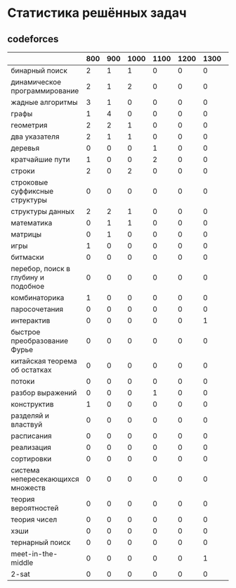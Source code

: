# Статистика решённых задач
## codeforces
|                                     | 800 | 900 | 1000 | 1100 | 1200 | 1300 | 1400 | 1500 | 1600 | 1700 | 1800 |
|-------------------------------------|-----|-----|------|------|------|------|------|------|------|------|------|
| бинарный поиск                      | 2   | 1   | 1    | 0    | 0    | 0    | 0    | 0    | 0    | 0    | 0    |
| динамическое программирование       | 2   | 1   | 2    | 0    | 0    | 0    | 0    | 0    | 0    | 0    | 0    |
| жадные алгоритмы                    | 3   | 1   | 0    | 0    | 0    | 0    | 0    | 0    | 0    | 0    | 0    |
| графы                               | 1   | 4   | 0    | 0    | 0    | 0    | 0    | 0    | 0    | 0    | 0    |
| геометрия                           | 2   | 2   | 1    | 0    | 0    | 0    | 0    | 0    | 0    | 0    | 0    |
| два указателя                       | 2   | 1   | 1    | 0    | 0    | 0    | 0    | 0    | 0    | 0    | 0    |
| деревья                             | 0   | 0   | 0    | 1    | 0    | 0    | 0    | 0    | 0    | 0    | 0    |
| кратчайшие пути                     | 1   | 0   | 0    | 2    | 0    | 0    | 0    | 0    | 0    | 0    | 0    |
| строки                              | 2   | 0   | 2    | 0    | 0    | 0    | 0    | 0    | 0    | 0    | 0    |
| строковые суффиксные структуры      | 0   | 0   | 0    | 0    | 0    | 0    | 0    | 0    | 0    | 0    | 0    |
| структуры данных                    | 2   | 2   | 1    | 0    | 0    | 0    | 0    | 0    | 0    | 0    | 0    |
| математика                          | 0   | 1   | 1    | 0    | 0    | 0    | 0    | 0    | 0    | 0    | 0    |
| матрицы                             | 0   | 1   | 0    | 0    | 0    | 0    | 0    | 0    | 0    | 0    | 0    |
| игры                                | 1   | 0   | 0    | 0    | 0    | 0    | 0    | 0    | 0    | 0    | 0    |
| битмаски                            | 0   | 0   | 0    | 0    | 0    | 0    | 0    | 0    | 0    | 0    | 0    |
| перебор, поиск в глубину и подобное | 0   | 0   | 0    | 0    | 0    | 0    | 0    | 0    | 0    | 0    | 0    |
| комбинаторика                       | 1   | 0   | 0    | 0    | 0    | 0    | 0    | 0    | 0    | 0    | 0    |
| паросочетания                       | 0   | 0   | 0    | 0    | 0    | 0    | 0    | 0    | 0    | 0    | 0    |
| интерактив                          | 0   | 0   | 0    | 0    | 0    | 1    | 0    | 0    | 0    | 0    | 0    |
| быстрое преобразование Фурье        | 0   | 0   | 0    | 0    | 0    | 0    | 0    | 0    | 0    | 0    | 0    |
| китайская теорема об остатках       | 0   | 0   | 0    | 0    | 0    | 0    | 0    | 0    | 0    | 0    | 0    |
| потоки                              | 0   | 0   | 0    | 0    | 0    | 0    | 0    | 0    | 0    | 0    | 0    |
| разбор выражений                    | 0   | 0   | 0    | 1    | 0    | 0    | 0    | 0    | 0    | 0    | 0    |
| конструктив                         | 1   | 0   | 0    | 0    | 0    | 0    | 0    | 0    | 0    | 0    | 0    |
| разделяй и властвуй                 | 0   | 0   | 0    | 0    | 0    | 0    | 0    | 0    | 0    | 0    | 0    |
| расписания                          | 0   | 0   | 0    | 0    | 0    | 0    | 0    | 0    | 0    | 0    | 0    |
| реализация                          | 0   | 0   | 0    | 0    | 0    | 0    | 0    | 0    | 0    | 0    | 0    |
| сортировки                          | 0   | 0   | 0    | 0    | 0    | 0    | 0    | 0    | 0    | 0    | 0    |
| система непересекающихся множеств   | 0   | 0   | 0    | 0    | 0    | 0    | 0    | 0    | 0    | 0    | 0    |
| теория вероятностей                 | 0   | 0   | 0    | 0    | 0    | 0    | 0    | 0    | 0    | 0    | 0    |
| теория чисел                        | 0   | 0   | 0    | 0    | 0    | 0    | 0    | 0    | 0    | 0    | 0    |
| хэши                                | 0   | 0   | 0    | 0    | 0    | 0    | 0    | 0    | 0    | 0    | 0    |
| тернарный поиск                     | 0   | 0   | 0    | 0    | 0    | 0    | 0    | 0    | 0    | 0    | 0    |
| meet-in-the-middle                  | 0   | 0   | 0    | 0    | 0    | 1    | 0    | 0    | 0    | 0    | 0    |
| 2-sat                               | 0   | 0   | 0    | 0    | 0    | 0    | 0    | 0    | 0    | 0    | 0    |
